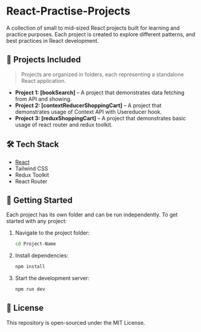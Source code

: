 # React-Practise-Projects

A collection of small to mid-sized React projects built for learning and practice purposes. Each project is created to explore different patterns, and best practices in React development.

## 📁 Projects Included

> Projects are organized in folders, each representing a standalone React application.

- **Project 1: [bookSearch]** – A project that demonstrates data fetching from API and showing.
- **Project 2: [contextReducerShoppingCart]** – A project that demonstrates usage of Context API with Usereducer hook.
- **Project 3: [reduxShoppingCart]** – A project that demonstrates basic usage of react router and redux toolkit.


## 🛠 Tech Stack

- [React](https://reactjs.org/)
- Tailwind CSS
- Redux Toolkit
- React Router

## 🚀 Getting Started

Each project has its own folder and can be run independently. To get started with any project:

1. Navigate to the project folder:
   ```bash
   cd Project-Name
2. Install dependencies:

    ```bash
    npm install
    ```

3. Start the development server:

    ```bash
    npm run dev
    ```



## 📄 License

This repository is open-sourced under the MIT License.
